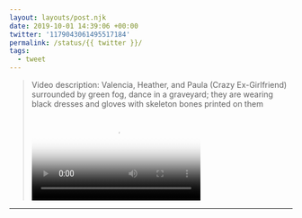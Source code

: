 ```yaml
---
layout: layouts/post.njk
date: 2019-10-01 14:39:06 +00:00
twitter: '1179043061495517184'
permalink: /status/{{ twitter }}/
tags: 
  - tweet
---
```


> <p class="sr-only">Video description: Valencia, Heather, and Paula (Crazy Ex-Girlfriend) surrounded by green fog, dance in a graveyard; they are wearing black dresses and gloves with skeleton bones printed on them</p>
> 
> <video controls loop preload="metadata" poster="/img/EFzNYj4UYAAU0C0.jpg"><source src="/img/1179043061495517184-EFzNYj4UYAAU0C0.mp4">Your browser does not support the video tag.</video>

---
